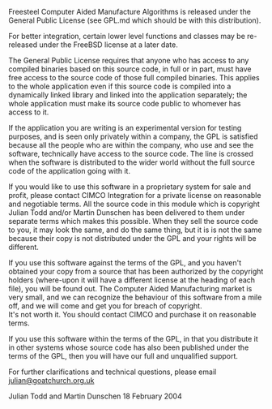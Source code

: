 Freesteel Computer Aided Manufacture Algorithms 
is released under the General Public License 
(see GPL.md which should be with this distribution).  

For better integration, certain lower level 
functions and classes may be re-released under 
the FreeBSD license at a later date.  

The General Public License requires that anyone 
who has access to any compiled binaries based 
on this source code, in full or in part, 
must have free access to the source code of 
those full compiled binaries.  This applies to 
the whole application even if this source 
code is compiled into a dynamically linked 
library and linked into the application 
separately; the whole application must make 
its source code public to whomever has access 
to it.  

If the application you are writing is an experimental 
version for testing purposes, and is seen 
only privately within a company, the 
GPL is satisfied because all the people 
who are within the company, who use and 
see the software, technically have access 
to the source code.  The line is crossed 
when the software is distributed to 
the wider world without the full source 
code of the application going with it.  

If you would like to use this software 
in a proprietary system for sale and 
profit, please contact CIMCO Integration 
for a private license on reasonable 
and negotiable terms.  All the source 
code in this module which is copyright 
Julian Todd and/or Martin Dunschen has 
been delivered to them under separate 
terms which makes this possible.  When 
they sell the source code to you, it 
may look the same, and do the same thing, 
but it is is not the same because their 
copy is not distributed under the GPL 
and your rights will be different.  

If you use this software against the 
terms of the GPL, and you haven't obtained 
your copy from a source that has been 
authorized by the copyright holders 
(where-upon it will have a different 
license at the heading of each file), 
you will be found out.  The Computer Aided 
Manufacturing market is very small, and 
we can recognize the behaviour of this 
software from a mile off, and we will 
come and get you for breach of copyright.  
It's not worth it.  You should contact 
CIMCO and purchase it on reasonable terms.  

If you use this software within the 
terms of the GPL, in that you distribute 
it in other systems whose source code has 
also been published under the terms of 
the GPL, then you will have our full and 
unqualified support.  

For further clarifications and technical 
questions, please email 
julian@goatchurch.org.uk

Julian Todd and Martin Dunschen
18 February 2004





